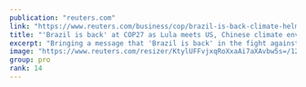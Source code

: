 ```yaml
---
publication: "reuters.com"
link: "https://www.reuters.com/business/cop/brazil-is-back-climate-helm-lula-arrives-egypt-cop27-2022-11-15/"
title: "'Brazil is back' at COP27 as Lula meets US, Chinese climate envoys"
excerpt: "Bringing a message that 'Brazil is back' in the fight against global warming, Luiz Inacio Lula da Silva met with climate envoys from China and the United States on Tuesday in Egypt for the COP27 talks"
image: "https://www.reuters.com/resizer/KtylUFFvjxqRoXxaAi7aXAvbw5s=/1200x628/smart/filters:quality(80)/cloudfront-us-east-2.images.arcpublishing.com/reuters/OP5MAC6N2JOBVDN5FJL35W3BYI.jpg"
group: pro
rank: 14
---
```

